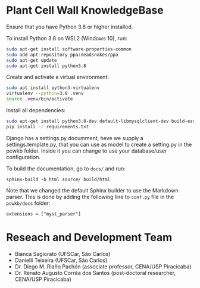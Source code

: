 # Plant Cell Wall KnowledgeBase

Ensure that you have Python 3.8 or higher installed.

To install Python 3.8 on WSL2 (Windows 10), run:

```bash
sudo apt-get install software-properties-common
sudo add-apt-repository ppa:deadsnakes/ppa
sudo apt-get update
sudo apt-get install python3.8
```

Create and activate a virtual environment:

```bash
sudo apt install python3-virtualenv
virtualenv --python=3.8 .venv
source .venv/bin/activate
```

Install all dependencies:

```bash
sudo apt-get install python3.8-dev default-libmysqlclient-dev build-essential python3.8-distutils
pip install -r requirements.txt
```
Django has a settings.py documment, heve we supply a settings.template.py, that you can use as model to create a setting.py in the pcwkb folder. Inside it you can change to use your database/user configuration.

To build the documentation, go to `docs/` and run:

```
sphinx-build -b html source/ build/html
```

Note that we changed the default Sphinx builder to use the Markdown parser. This is done by adding the following line to `conf.py` file in the `pcwkb/docs` folder:

```
extensions = ["myst_parser"]
```

# Reseach and Development Team

 * Bianca Sagiorato (UFSCar, São Carlos)
 * Danielli Teixeira (UFSCar, São Carlos)
 * Dr. Diego M. Riaño Pachón (associate professor, CENA/USP Piracicaba)
 * Dr. Renato Augusto Corrêa dos Santos (post-doctoral researcher, CENA/USP Piracicaba)